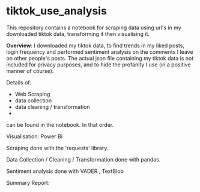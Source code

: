 # tiktok_use_analysis

This repository contains a notebook for scraping data using url's in my downloaded tiktok data, transforming it then visualising it.

**Overview**: I downloaded my tiktok data, to find trends in my liked posts, login frequency and performed sentiment analysis on the comments I leave on other people's posts. The actual json file containing my tiktok data is not included for privacy purposes, and to hide the profanity I use (in a positive manner of course).

Details of:
- Web Scraping
- data collection
- data cleaning / transformation
- 
can be found in the notebook. In that order.

Visualisation: Power Bi

Scraping done with the 'requests' library.

Data Collection / Cleaning / Transformation done with pandas.

Sentiment analysis done with VADER , TextBlob

Summary Report:

